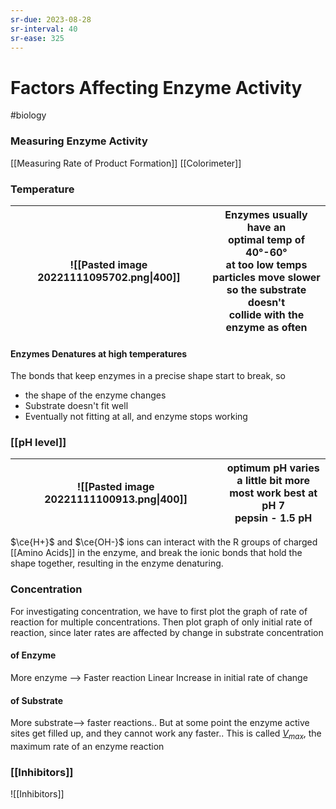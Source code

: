 ```yaml
---
sr-due: 2023-08-28
sr-interval: 40
sr-ease: 325
---
```

# Factors Affecting Enzyme Activity
#biology 

### Measuring Enzyme Activity
[[Measuring Rate of Product Formation]]
[[Colorimeter]]
### Temperature
| ![[Pasted image 20221111095702.png\|400]] |Enzymes usually have an <br>optimal temp of 40°-60°<br>at too low temps <br>particles move slower<br> so the substrate doesn't <br>collide with the enzyme as often      |
| ----------------------------------------- | --- |
#### Enzymes Denatures at high temperatures
The bonds that keep enzymes in a precise shape start to break, so
- the shape of the enzyme changes
- Substrate doesn't fit well
- Eventually not fitting at all, and enzyme stops working
### [[pH level]]
| ![[Pasted image 20221111100913.png\|400]] | optimum pH varies<br> a little bit more<br>most work best at pH 7<br> pepsin - 1.5 pH | 
| ----------------------------------------- | ------------------------------------------------------------------------------------- |
$\ce{H+}$ and $\ce{OH-}$ ions can interact with the R groups of charged [[Amino Acids]] in the enzyme, and break the ionic bonds that hold the shape together, resulting in the enzyme denaturing.
### Concentration 
For investigating concentration, we have to first plot the graph of rate of reaction for multiple concentrations.
Then plot graph of only initial rate of reaction, since later rates are affected by change in substrate concentration
#### of Enzyme
More enzyme --> Faster reaction
Linear Increase in initial rate of change
#### of Substrate
More substrate--> faster reactions..
But at some point the enzyme active sites get filled up, and they cannot work any faster.. 
This is called [$V_{max}$](Vmax.md), the maximum rate of an enzyme reaction  
### [[Inhibitors]]
![[Inhibitors]]
